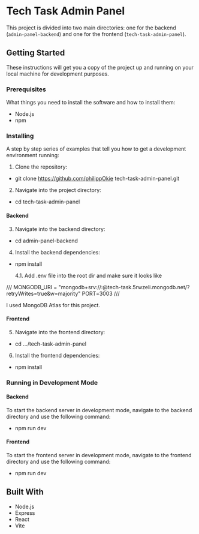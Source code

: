 # Tech Task Admin Panel

This project is divided into two main directories: one for the backend (`admin-panel-backend`) and one for the frontend (`tech-task-admin-panel`).

## Getting Started

These instructions will get you a copy of the project up and running on your local machine for development purposes.

### Prerequisites

What things you need to install the software and how to install them:

- Node.js
- npm

### Installing

A step by step series of examples that tell you how to get a development environment running:

1. Clone the repository:

- git clone https://github.com/philippOkie
  tech-task-admin-panel.git

2. Navigate into the project directory:

- cd tech-task-admin-panel

#### Backend

3. Navigate into the backend directory:

- cd admin-panel-backend

4. Install the backend dependencies:

- npm install

  4.1. Add .env file into the root dir and make sure it looks like

///
MONGODB_URI = "mongodb+srv://<username>:<password>@tech-task.5rwzeli.mongodb.net/?retryWrites=true&w=majority"
PORT=3003
///

I used MongoDB Atlas for this project.

#### Frontend

5. Navigate into the frontend directory:

- cd …/tech-task-admin-panel

6. Install the frontend dependencies:

- npm install

### Running in Development Mode

#### Backend

To start the backend server in development mode, navigate to the backend directory and use the following command:

- npm run dev

#### Frontend

To start the frontend server in development mode, navigate to the frontend directory and use the following command:

- npm run dev

## Built With

- Node.js
- Express
- React
- Vite
